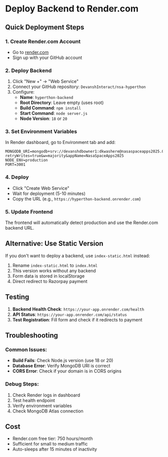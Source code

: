 # Deploy Backend to Render.com

## Quick Deployment Steps

### 1. Create Render.com Account
- Go to [render.com](https://render.com)
- Sign up with your GitHub account

### 2. Deploy Backend
1. Click "New +" → "Web Service"
2. Connect your GitHub repository: `DevanshInteract/nsa-hyperthon`
3. Configure:
   - **Name**: `hyperthon-backend`
   - **Root Directory**: Leave empty (uses root)
   - **Build Command**: `npm install`
   - **Start Command**: `node server.js`
   - **Node Version**: `18` or `20`

### 3. Set Environment Variables
In Render dashboard, go to Environment tab and add:
```
MONGODB_URI=mongodb+srv://devanshdbowner1:dkwashere@nasaspaceapps2025.0zndqzt.mongodb.net/?retryWrites=true&w=majority&appName=NasaSpaceApps2025
NODE_ENV=production
PORT=3001
```

### 4. Deploy
- Click "Create Web Service"
- Wait for deployment (5-10 minutes)
- Copy the URL (e.g., `https://hyperthon-backend.onrender.com`)

### 5. Update Frontend
The frontend will automatically detect production and use the Render.com backend URL.

## Alternative: Use Static Version

If you don't want to deploy a backend, use `index-static.html` instead:

1. Rename `index-static.html` to `index.html`
2. This version works without any backend
3. Form data is stored in localStorage
4. Direct redirect to Razorpay payment

## Testing

1. **Backend Health Check**: `https://your-app.onrender.com/health`
2. **API Status**: `https://your-app.onrender.com/api/status`
3. **Test Registration**: Fill form and check if it redirects to payment

## Troubleshooting

### Common Issues:
- **Build Fails**: Check Node.js version (use 18 or 20)
- **Database Error**: Verify MongoDB URI is correct
- **CORS Error**: Check if your domain is in CORS origins

### Debug Steps:
1. Check Render logs in dashboard
2. Test health endpoint
3. Verify environment variables
4. Check MongoDB Atlas connection

## Cost
- Render.com free tier: 750 hours/month
- Sufficient for small to medium traffic
- Auto-sleeps after 15 minutes of inactivity
